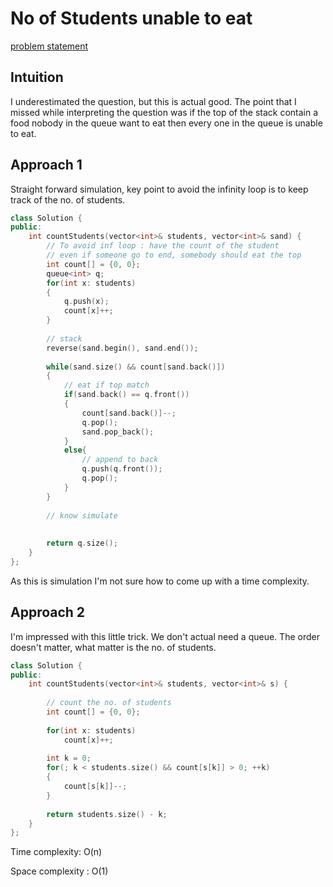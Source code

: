 # No of Students unable to eat

[problem statement](https://leetcode.com/problems/number-of-students-unable-to-eat-lunch/submissions/)

## Intuition

I underestimated the question, but this is actual good. The point that 
I missed while interpreting the question was if the top of the stack contain
a food nobody in the queue want to eat then every one in the queue is
unable to eat.

## Approach 1

Straight forward simulation, key point to avoid the infinity loop is to
keep track of the no. of students. 

```cpp
class Solution {
public:
    int countStudents(vector<int>& students, vector<int>& sand) {
        // To avoid inf loop : have the count of the student
        // even if someone go to end, somebody should eat the top
        int count[] = {0, 0};
        queue<int> q;
        for(int x: students)
        {
            q.push(x);
            count[x]++;
        }
        
        // stack
        reverse(sand.begin(), sand.end());
        
        while(sand.size() && count[sand.back()])
        {
            // eat if top match
            if(sand.back() == q.front())
            {
                count[sand.back()]--;
                q.pop();
                sand.pop_back();
            }
            else{
                // append to back
                q.push(q.front());
                q.pop();
            }
        }
        
        // know simulate 
        
        
        return q.size();
    }
};
```

As this is simulation I'm not sure how to come up with a time complexity.

## Approach 2

I'm impressed with this  little trick. We don't actual need a queue. The 
order doesn't matter, what matter is the no. of students.

```cpp
class Solution {
public:
    int countStudents(vector<int>& students, vector<int>& s) {
        
        // count the no. of students
        int count[] = {0, 0};
        
        for(int x: students)
            count[x]++;
        
        int k = 0;
        for(; k < students.size() && count[s[k]] > 0; ++k)
        {
            count[s[k]]--;
        }
        
        return students.size() - k;
    }
};
```

Time complexity: O(n)

Space complexity : O(1)
